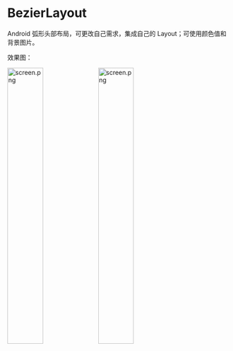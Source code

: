 # BezierLayout
Android 弧形头部布局，可更改自己需求，集成自己的 Layout；可使用颜色值和背景图片。

效果图：<br/>

<img src="https://github.com/xing16/BezierLayout/raw/master/screenshot/s1.png" width="40%"  alt="screen.png"/>

<img src="https://github.com/xing16/BezierLayout/raw/master/screenshot/s2.png" width="40%"  alt="screen.png"/>




